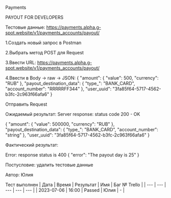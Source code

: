 Payments 

PAYOUT FOR DEVELOPERS 

Тестовые данные: https://payments.alpha.g-spot.website/v1/payments_accounts/payout/

1.Создать новый запрос в Postman

2.Выбрать метод POST для Request

3.Ввести URL: https://payments.alpha.g-spot.website/v1/payments_accounts/payout/

4.Ввести в Body -> raw -> JSON: {
  "amount": {
    "value": 500,
    "currency": "RUB"
  },
  "payout_destination_data": {
    "type_": "BANK_CARD",
    "account_number": "RRRRRFF344"
  },
  "user_uuid": "3fa85f64-5717-4562-b3fc-2c963f66afa6"
}

Отправить Request

Ожидаемый результат: Server response: status code 200 - OK

{
  "amount": {
    "value": 500000,
    "currency": "RUB"
  },
  "payout_destination_data": {
    "type_": "BANK_CARD",
    "account_number": "string"
  },
  "user_uuid": "3fa85f64-5717-4562-b3fc-2c963f66afa6"
}


Фактический результат: 

Error: response status is 400
{
  "error": "The payout day is 25"
}

Постусловие: удалить тестовые данные



Автор: Юлия

Тест выполнен
| Дата | Время | Результат | Имя | Баг № Trello |
| --- | --- | --- | --- | --- |
| 2023-07-06 | 16:00 | Passed | Юлия | - | 

